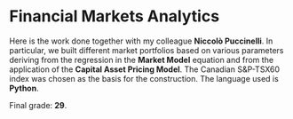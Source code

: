 # Financial Markets Analytics

Here is the work done together with my colleague **Niccolò Puccinelli**. In particular, we built different market portfolios based on various parameters deriving from the regression in the **Market Model** equation and from the application of the **Capital Asset Pricing Model**. The Canadian S&P-TSX60 index was chosen as the basis for the construction. The language used is **Python**.

Final grade: **29**.
